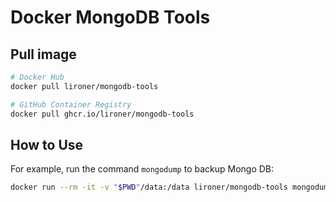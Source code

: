 # Docker MongoDB Tools

## Pull image

```sh
# Docker Hub
docker pull lironer/mongodb-tools

# GitHub Container Registry
docker pull ghcr.io/lironer/mongodb-tools
```

## How to Use

For example, run the command `mongodump` to backup Mongo DB:

```sh
docker run --rm -it -v "$PWD"/data:/data lironer/mongodb-tools mongodump --host localhost --port 27017 --db test --gzip --archive="/data/backup.gz"
```
